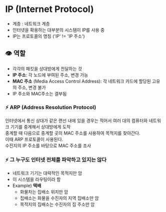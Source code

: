 # IP (Internet Protocol)

- 계층 : 네트워크 계층
- 인터넷을 확용하는 대부분의 시스템이 IP를 사용 중
- IP는 프로토콜의 명칭 ('IP' != 'IP 주소')


## 👁 역할

- 각각의 패킷을 상대방에게 전달하는 것 
- **IP 주소**: 각 노드에 부여된 주소, 변경 가능
- **MAC 주소** (Media Access Control Address): 각 네트워크 카드에 할당된 고유의 주소, 변경 불가
- IP 주소와 MAC주소는 결부됨

### ⚡️ ARP (Address Resolution Protocol)

인터넷에서 통신 상대가 같은 랜선 내에 있을 경우는 적어서 여러 대의 컴퓨터와 네트워크 기기를 중계해서 상대방에게 도착 <br>
중계할 때 다음으로 중계할 곳의 MAC 주소를 사용하여 목적지를 찾아간다. <br>
이때 ARP 프로토콜이 사용된다. <br>
수진지의 IP 주소를 바탕으로 MAC 주소를 조사

### ⚡️ 그 누구도 인터넷 전체를 파악하고 있지는 않다

- 네트워크 기기는 대략적인 목적지만 암
- 이 시스템을 라우팅이라 함
- Example) **택배**
  - 화물차는 집배소 위치만 암
  - 집배소는 화물을 수진자의 지역 집배소만 암
  - 목적지의 집배소는 수진자의 집 주소만 암


